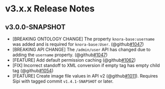 # v3.x.x Release Notes


## v3.0.0-SNAPSHOT

- [BREAKING ONTOLOGY CHANGE] The property `knora-base:username` was added and is required for `knora-base:User`. (@github[#1047](#1047))
- [BREAKING API CHANGE] The `/admin/user` API has changed due to adding the `username` property. (@github[#1047](#1047))
- [FEATURE] Add default permission caching (@github[#1062](#1062))
- [FIX] Incorrect standoff to XML conversion if empty tag has empty child tag (@github[#1054](#1054))
- [FEATURE] Create image file values in API v2 (@github[#1011](#1011)). Requires Sipi with tagged commit `v1.4.1-SNAPSHOT` or later.
